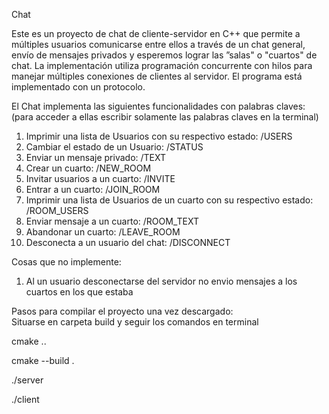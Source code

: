 Chat

Este es un proyecto de chat de cliente-servidor en C++ que permite a múltiples usuarios comunicarse entre ellos a través de un chat general, envío de mensajes privados y esperemos lograr las ”salas" o "cuartos" de chat. La implementación utiliza programación concurrente con hilos para manejar múltiples conexiones de clientes al servidor. El programa está implementado con un protocolo. 

El Chat implementa las siguientes funcionalidades con palabras claves: (para acceder a ellas escribir solamente las palabras claves en la terminal)
1. Imprimir una lista de Usuarios con su respectivo estado: /USERS
2. Cambiar el estado de un Usuario: /STATUS
3. Enviar un mensaje privado: /TEXT
4. Crear un cuarto: /NEW_ROOM
5. Invitar usuarios a un cuarto: /INVITE 
6. Entrar a un cuarto: /JOIN_ROOM
7. Imprimir una lista de Usuarios de un cuarto con su respectivo estado: /ROOM_USERS
8. Enviar mensaje a un cuarto: /ROOM_TEXT
9. Abandonar un cuarto: /LEAVE_ROOM
10. Desconecta a un usuario del chat: /DISCONNECT

Cosas que no implemente:
1. Al un usuario desconectarse del servidor no envio mensajes a los cuartos en los que estaba

Pasos para compilar el proyecto una vez descargado:  
Situarse en carpeta build y seguir los comandos en terminal

cmake ..

cmake --build .

./server

./client
